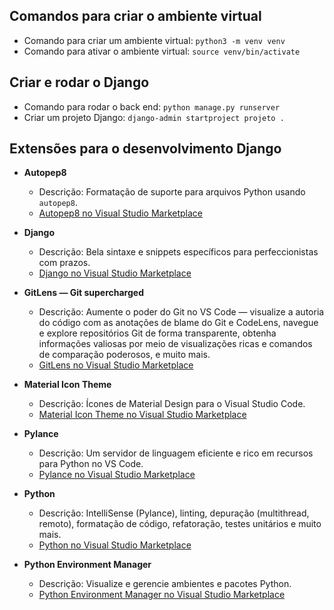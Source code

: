 ## Comandos para criar o ambiente virtual 

- Comando para criar um ambiente virtual:  `python3 -m venv venv`
- Comando para ativar o ambiente virtual: `source venv/bin/activate`


## Criar e rodar o Django

- Comando para rodar o back end: `python manage.py runserver` 
- Criar um projeto Django: `django-admin startproject projeto .`

## Extensões para o desenvolvimento Django

- **Autopep8**
  - Descrição: Formatação de suporte para arquivos Python usando `autopep8`.
  - [Autopep8 no Visual Studio Marketplace](https://marketplace.visualstudio.com/items?itemName=ms-python.autopep8)

- **Django**
  - Descrição: Bela sintaxe e snippets específicos para perfeccionistas com prazos.
  - [Django no Visual Studio Marketplace](https://marketplace.visualstudio.com/items?itemName=batisteo.vscode-django)

- **GitLens — Git supercharged**
  - Descrição: Aumente o poder do Git no VS Code — visualize a autoria do código com as anotações de blame do Git e CodeLens, navegue e explore repositórios Git de forma transparente, obtenha informações valiosas por meio de visualizações ricas e comandos de comparação poderosos, e muito mais.
  - [GitLens no Visual Studio Marketplace](https://marketplace.visualstudio.com/items?itemName=eamodio.gitlens)

- **Material Icon Theme**
  - Descrição: Ícones de Material Design para o Visual Studio Code.
  - [Material Icon Theme no Visual Studio Marketplace](https://marketplace.visualstudio.com/items?itemName=PKief.material-icon-theme)

- **Pylance**
  - Descrição: Um servidor de linguagem eficiente e rico em recursos para Python no VS Code.
  - [Pylance no Visual Studio Marketplace](https://marketplace.visualstudio.com/items?itemName=ms-python.vscode-pylance)

- **Python**
  - Descrição: IntelliSense (Pylance), linting, depuração (multithread, remoto), formatação de código, refatoração, testes unitários e muito mais.
  - [Python no Visual Studio Marketplace](https://marketplace.visualstudio.com/items?itemName=ms-python.python)

- **Python Environment Manager**
  - Descrição: Visualize e gerencie ambientes e pacotes Python.
  - [Python Environment Manager no Visual Studio Marketplace](https://marketplace.visualstudio.com/items?itemName=donjayamanne.python-environment-manager)
